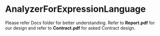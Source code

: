 # AnalyzerForExpressionLanguage

Please refer Docs folder for better understanding. Refer to **Report.pdf** for our design and 
refer to **Contract.pdf** for asked Contract design.
